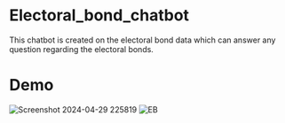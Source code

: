 # Electoral_bond_chatbot
This chatbot is created on the electoral bond data which can answer any question regarding the electoral bonds.
# Demo
![Screenshot 2024-04-29 225819](https://github.com/user-attachments/assets/229b47f7-e7cd-4161-9c61-da969cfee9fb)
![EB](https://github.com/user-attachments/assets/fd133639-c594-40b5-a243-61aa32eb90bd)
